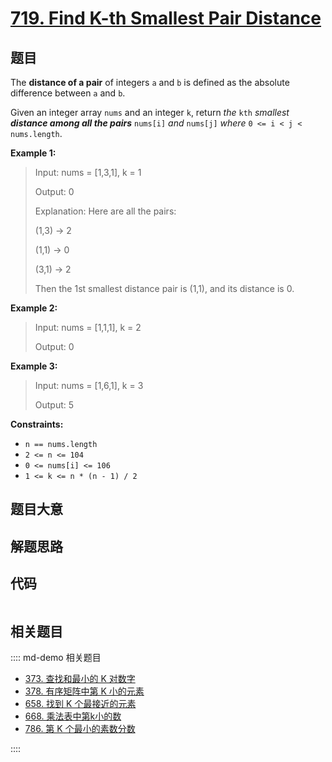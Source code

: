 # [719. Find K-th Smallest Pair Distance](https://leetcode.com/problems/find-k-th-smallest-pair-distance)

## 题目

The **distance of a pair** of integers `a` and `b` is defined as the absolute
difference between `a` and `b`.

Given an integer array `nums` and an integer `k`, return _the_ `kth` _smallest
**distance among all the pairs**_ `nums[i]` _and_ `nums[j]` _where_ `0 <= i <
j < nums.length`.



**Example 1:**

> Input: nums = [1,3,1], k = 1
> 
> Output: 0
> 
> Explanation: Here are all the pairs:
> 
> (1,3) -> 2
> 
> (1,1) -> 0
> 
> (3,1) -> 2
> 
> Then the 1st smallest distance pair is (1,1), and its distance is 0.

**Example 2:**

> Input: nums = [1,1,1], k = 2
> 
> Output: 0

**Example 3:**

> Input: nums = [1,6,1], k = 3
> 
> Output: 5

**Constraints:**

  * `n == nums.length`
  * `2 <= n <= 104`
  * `0 <= nums[i] <= 106`
  * `1 <= k <= n * (n - 1) / 2`


## 题目大意

## 解题思路

## 代码

```javascript

```

## 相关题目

:::: md-demo 相关题目
- [373. 查找和最小的 K 对数字](https://leetcode.com/problems/find-k-pairs-with-smallest-sums)
- [378. 有序矩阵中第 K 小的元素](https://leetcode.com/problems/kth-smallest-element-in-a-sorted-matrix)
- [658. 找到 K 个最接近的元素](https://leetcode.com/problems/find-k-closest-elements)
- [668. 乘法表中第k小的数](https://leetcode.com/problems/kth-smallest-number-in-multiplication-table)
- [786. 第 K 个最小的素数分数](https://leetcode.com/problems/k-th-smallest-prime-fraction)

::::
